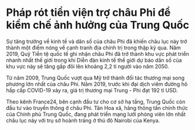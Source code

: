 # Pháp rót tiền viện trợ châu Phi để kiềm chế ảnh hưởng của Trung Quốc

Sự tăng trưởng về kinh tế và dân số của châu Phi đã khiến châu lục này trở thành một điểm nóng về cạnh tranh địa chính trị trong thập kỷ qua. Năm 2019, Quỹ Tiền tệ quốc tế ghi nhận châu Phi đã trở thành khu vực phát triển nhanh nhất thế giới trong khi Diễn đàn kinh tế thế giới dự báo dân số của khu vực này sẽ tăng gấp đôi lên khoảng 2,2 tỉ người vào năm 2050.

Từ năm 2009, Trung Quốc vượt qua Mỹ trở thành đối tác thương mại song phương lớn nhất của châu Phi. Năm 2019, trước khi đại dịch viêm đường hô hấp cấp COVID-19 xảy ra, giá trị thương mại Trung - Phi đạt 192 tỉ USD.

Theo kênh France24, bên cạnh đầu tư cho cơ sở hạ tầng, Trung Quốc còn đầu tư vào truyền thông ở châu Phi. Tân Hoa xã, hãng thông tấn chính thức của Chính phủ Trung Quốc, đang phát triển mạng lưới phóng viên lớn nhất châu lục này với trụ sở hoành tráng ở thủ đô Nairobi của Kenya.
